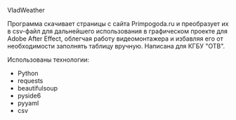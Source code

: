 VladWeather

Программа скачивает страницы с сайта Primpogoda.ru и преобразует их в csv-файл для дальнейшего использования в графическом проекте для Adobe After Effect, 
облегчая работу видеомонтажера и избавляя его от необходимости заполнять таблицу вручную. Написана для КГБУ "ОТВ".

Использованы технологии:
- Python
- requests
- beautifulsoup
- pyside6
- pyyaml
- csv
